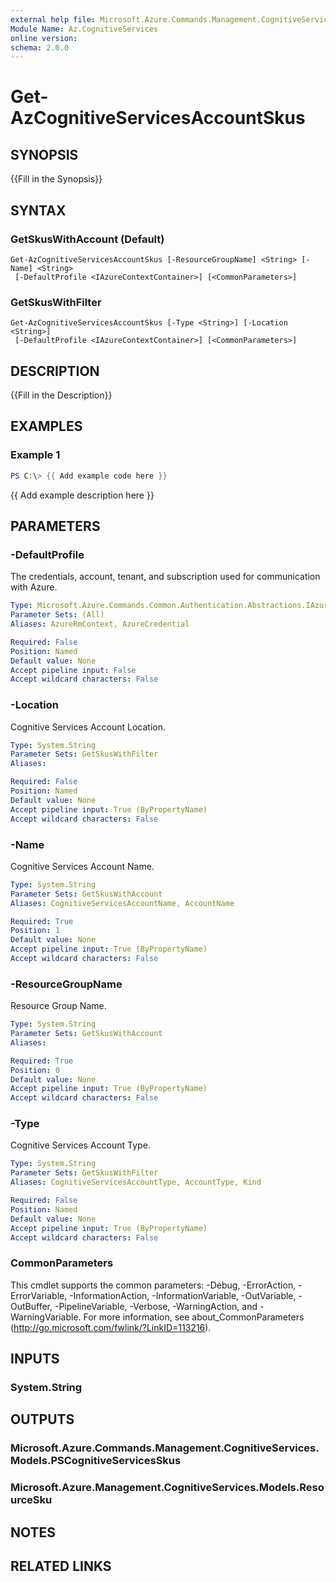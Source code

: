 ```yaml
---
external help file: Microsoft.Azure.Commands.Management.CognitiveServices.dll-Help.xml
Module Name: Az.CognitiveServices
online version:
schema: 2.0.0
---
```


# Get-AzCognitiveServicesAccountSkus

## SYNOPSIS
{{Fill in the Synopsis}}

## SYNTAX

### GetSkusWithAccount (Default)
```
Get-AzCognitiveServicesAccountSkus [-ResourceGroupName] <String> [-Name] <String>
 [-DefaultProfile <IAzureContextContainer>] [<CommonParameters>]
```

### GetSkusWithFilter
```
Get-AzCognitiveServicesAccountSkus [-Type <String>] [-Location <String>]
 [-DefaultProfile <IAzureContextContainer>] [<CommonParameters>]
```

## DESCRIPTION
{{Fill in the Description}}

## EXAMPLES

### Example 1
```powershell
PS C:\> {{ Add example code here }}
```

{{ Add example description here }}

## PARAMETERS

### -DefaultProfile
The credentials, account, tenant, and subscription used for communication with Azure.

```yaml
Type: Microsoft.Azure.Commands.Common.Authentication.Abstractions.IAzureContextContainer
Parameter Sets: (All)
Aliases: AzureRmContext, AzureCredential

Required: False
Position: Named
Default value: None
Accept pipeline input: False
Accept wildcard characters: False
```

### -Location
Cognitive Services Account Location.

```yaml
Type: System.String
Parameter Sets: GetSkusWithFilter
Aliases:

Required: False
Position: Named
Default value: None
Accept pipeline input: True (ByPropertyName)
Accept wildcard characters: False
```

### -Name
Cognitive Services Account Name.

```yaml
Type: System.String
Parameter Sets: GetSkusWithAccount
Aliases: CognitiveServicesAccountName, AccountName

Required: True
Position: 1
Default value: None
Accept pipeline input: True (ByPropertyName)
Accept wildcard characters: False
```

### -ResourceGroupName
Resource Group Name.

```yaml
Type: System.String
Parameter Sets: GetSkusWithAccount
Aliases:

Required: True
Position: 0
Default value: None
Accept pipeline input: True (ByPropertyName)
Accept wildcard characters: False
```

### -Type
Cognitive Services Account Type.

```yaml
Type: System.String
Parameter Sets: GetSkusWithFilter
Aliases: CognitiveServicesAccountType, AccountType, Kind

Required: False
Position: Named
Default value: None
Accept pipeline input: True (ByPropertyName)
Accept wildcard characters: False
```

### CommonParameters
This cmdlet supports the common parameters: -Debug, -ErrorAction, -ErrorVariable, -InformationAction, -InformationVariable, -OutVariable, -OutBuffer, -PipelineVariable, -Verbose, -WarningAction, and -WarningVariable.
For more information, see about_CommonParameters (http://go.microsoft.com/fwlink/?LinkID=113216).

## INPUTS

### System.String

## OUTPUTS

### Microsoft.Azure.Commands.Management.CognitiveServices.Models.PSCognitiveServicesSkus

### Microsoft.Azure.Management.CognitiveServices.Models.ResourceSku

## NOTES

## RELATED LINKS
